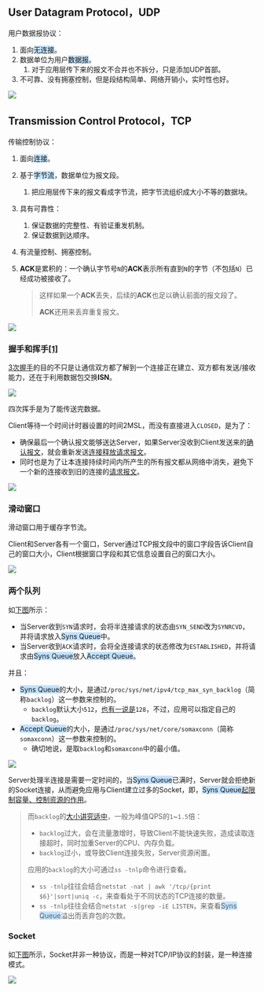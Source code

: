 ## User Datagram Protocol，UDP

用户数据报协议：

1. 面向<span style=background:#c2e2ff>无连接</span>。
2. 数据单位为用户<span style=background:#c2e2ff>数据报</span>。
   1. 对于应用层传下来的报文不合并也不拆分，只是添加UDP首部。
3. 不可靠、没有拥塞控制，但是段结构简单、网络开销小，实时性也好。

![](../images/4/udp_datagram_header_and_pseudo_header.jpg)



## Transmission Control Protocol，TCP

传输控制协议：

1. 面向<span style=background:#c2e2ff>连接</span>。

2. 基于<span style=background:#c2e2ff>字节流</span>，数据单位为报文段。

   1. 把应用层传下来的报文看成字节流，把字节流组织成大小不等的数据块。

3. 具有可靠性：

   1. 保证数据的完整性、有验证重发机制。
   2. 保证数据到达顺序。

4. 有流量控制、拥塞控制。

5. **ACK**是累积的：一个确认字节号`N`的**ACK**表示所有直到`N`的字节（不包括`N`）已经成功被接收了。

   > 这样如果一个**ACK**丢失，后续的**ACK**也足以确认前面的报文段了。
   >
   > **ACK**还用来丢弃重复报文。

![](../images/4/tcp_segment_header_format.png)

### 握手和挥手[[1]](https://segmentfault.com/a/1190000039165592)

[3次握手](https://zhuanlan.zhihu.com/p/53374516)的目的不只是让通信双方都了解到一个连接正在建立、双方都有发送/接收能力，还在于利用数据包交换**ISN**。

![](../images/4/3_handshake.png)

四次挥手是为了能传送完数据。

Client等待一个时间计时器设置的时间2MSL，而没有直接进入`CLOSED`，是为了：

- 确保最后一个确认报文能够送达Server，如果Server没收到Client发送来的<u>确认报文</u>，就会重新发送<u>连接释放请求报文</u>。
- 同时也是为了让本连接持续时间内所产生的所有报文都从网络中消失，避免下一个新的连接收到旧的连接的<u>请求报文</u>。

![](../images/4/4_wave.png)

### 滑动窗口

滑动窗口用于缓存字节流。

Client和Server各有一个窗口，Server通过TCP报文段中的窗口字段告诉Client自己的窗口大小，Client根据窗口字段和其它信息设置自己的窗口大小。

![](../images/4/tcp_sliding_window.jpg)

### 两个队列

如[下图](https://zhuanlan.zhihu.com/p/57869001)所示：

- 当Server收到`SYN`请求时，会将半连接请求的状态由`SYN_SEND`改为`SYNRCVD`，并将请求放入<span style=background:#c2e2ff>Syns Queue</span>中。
- 当Server收到`ACK`请求时，会将全连接请求的状态修改为`ESTABLISHED`，并将请求由<span style=background:#c2e2ff>Syns Queue</span>放入<span style=background:#c2e2ff>Accept Queue</span>。

并且：

- <span style=background:#c2e2ff>Syns Queue</span>的大小，是通过`/proc/sys/net/ipv4/tcp_max_syn_backlog`（简称`backlog`）这一参数来控制的。
  - `backlog`默认大小`512`，[也有一说是](https://juejin.cn/post/7071528892053323813)`128`，不过，应用可以指定自己的`backlog`。
- <span style=background:#c2e2ff>Accept Queue</span>的大小，是通过`/proc/sys/net/core/somaxconn`（简称`somaxconn`）这一参数来控制的。
  - 确切地说，是取`backlog`和`somaxconn`中的最小值。

![](../images/4/tcp_queue.jpg)

Server处理半连接是需要一定时间的，当<span style=background:#c2e2ff>Syns Queue</span>已满时，Server就会拒绝新的Socket连接，从而避免应用与Client建立过多的Socket，即，<span style=background:#c2e2ff>Syns Queue</span>[起限制容量、控制资源的作用](https://www.cnblogs.com/qq3511107946/articles/12820031.html)。

> 而`backlog`的[大小讲究适中](https://juejin.cn/post/6844903949221232647)，一般为峰值QPS的`1`~`1.5`倍：
>
> - `backlog`过大，会在流量激增时，导致Client不能快速失败，造成读取连接超时，同时加重Server的CPU、内存负载。
> - `backlog`过小，或导致Client连接失败，Server资源闲置。
>
> 应用的`backlog`的大小可通过`ss -tnlp`命令进行查看。
>
> - `ss -tnlp`往往会结合`netstat -nat | awk '/tcp/{print $6}'|sort|uniq -c`，来查看处于不同状态的TCP连接的数量。
> - `ss -tnlp`往往会结合`netstat -s|grep -iE LISTEN`，来查看<span style=background:#c2e2ff>Syns Queue</span>溢出而丢弃包的次数。

### Socket

如[下图](https://blog.csdn.net/sinat_33924041/article/details/83828559)所示，Socket并非一种协议，而是一种对TCP/IP协议的封装，是一种连接模式。

![](../images/4/socket_communication_model.png)
